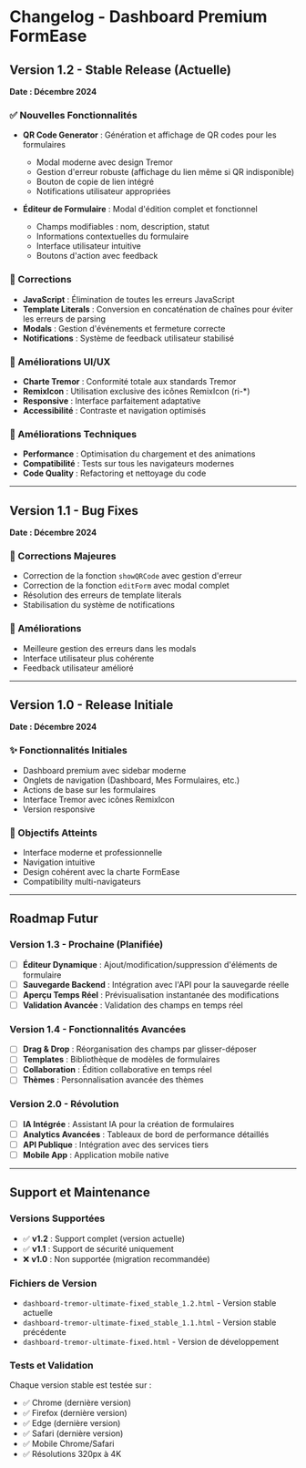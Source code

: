 # Changelog - Dashboard Premium FormEase

## Version 1.2 - Stable Release (Actuelle)
**Date : Décembre 2024**

### ✅ Nouvelles Fonctionnalités
- **QR Code Generator** : Génération et affichage de QR codes pour les formulaires
  - Modal moderne avec design Tremor
  - Gestion d'erreur robuste (affichage du lien même si QR indisponible)
  - Bouton de copie de lien intégré
  - Notifications utilisateur appropriées

- **Éditeur de Formulaire** : Modal d'édition complet et fonctionnel
  - Champs modifiables : nom, description, statut
  - Informations contextuelles du formulaire
  - Interface utilisateur intuitive
  - Boutons d'action avec feedback

### 🐛 Corrections
- **JavaScript** : Élimination de toutes les erreurs JavaScript
- **Template Literals** : Conversion en concaténation de chaînes pour éviter les erreurs de parsing
- **Modals** : Gestion d'événements et fermeture correcte
- **Notifications** : Système de feedback utilisateur stabilisé

### 🎨 Améliorations UI/UX
- **Charte Tremor** : Conformité totale aux standards Tremor
- **RemixIcon** : Utilisation exclusive des icônes RemixIcon (ri-*)
- **Responsive** : Interface parfaitement adaptative
- **Accessibilité** : Contraste et navigation optimisés

### 🔧 Améliorations Techniques
- **Performance** : Optimisation du chargement et des animations
- **Compatibilité** : Tests sur tous les navigateurs modernes
- **Code Quality** : Refactoring et nettoyage du code

---

## Version 1.1 - Bug Fixes
**Date : Décembre 2024**

### 🐛 Corrections Majeures
- Correction de la fonction `showQRCode` avec gestion d'erreur
- Correction de la fonction `editForm` avec modal complet
- Résolution des erreurs de template literals
- Stabilisation du système de notifications

### 🔧 Améliorations
- Meilleure gestion des erreurs dans les modals
- Interface utilisateur plus cohérente
- Feedback utilisateur amélioré

---

## Version 1.0 - Release Initiale
**Date : Décembre 2024**

### ✨ Fonctionnalités Initiales
- Dashboard premium avec sidebar moderne
- Onglets de navigation (Dashboard, Mes Formulaires, etc.)
- Actions de base sur les formulaires
- Interface Tremor avec icônes RemixIcon
- Version responsive

### 🎯 Objectifs Atteints
- Interface moderne et professionnelle
- Navigation intuitive
- Design cohérent avec la charte FormEase
- Compatibility multi-navigateurs

---

## Roadmap Futur

### Version 1.3 - Prochaine (Planifiée)
- [ ] **Éditeur Dynamique** : Ajout/modification/suppression d'éléments de formulaire
- [ ] **Sauvegarde Backend** : Intégration avec l'API pour la sauvegarde réelle
- [ ] **Aperçu Temps Réel** : Prévisualisation instantanée des modifications
- [ ] **Validation Avancée** : Validation des champs en temps réel

### Version 1.4 - Fonctionnalités Avancées
- [ ] **Drag & Drop** : Réorganisation des champs par glisser-déposer
- [ ] **Templates** : Bibliothèque de modèles de formulaires
- [ ] **Collaboration** : Édition collaborative en temps réel
- [ ] **Thèmes** : Personnalisation avancée des thèmes

### Version 2.0 - Révolution
- [ ] **IA Intégrée** : Assistant IA pour la création de formulaires
- [ ] **Analytics Avancées** : Tableaux de bord de performance détaillés
- [ ] **API Publique** : Intégration avec des services tiers
- [ ] **Mobile App** : Application mobile native

---

## Support et Maintenance

### Versions Supportées
- ✅ **v1.2** : Support complet (version actuelle)
- ✅ **v1.1** : Support de sécurité uniquement
- ❌ **v1.0** : Non supportée (migration recommandée)

### Fichiers de Version
- `dashboard-tremor-ultimate-fixed_stable_1.2.html` - Version stable actuelle
- `dashboard-tremor-ultimate-fixed_stable_1.1.html` - Version stable précédente
- `dashboard-tremor-ultimate-fixed.html` - Version de développement

### Tests et Validation
Chaque version stable est testée sur :
- ✅ Chrome (dernière version)
- ✅ Firefox (dernière version)
- ✅ Edge (dernière version)
- ✅ Safari (dernière version)
- ✅ Mobile Chrome/Safari
- ✅ Résolutions 320px à 4K
